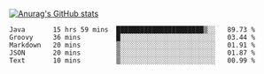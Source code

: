 [![Anurag's GitHub stats](https://github-readme-stats.vercel.app/api?username=sebasphere&count_private=true&theme=tokyonight)](https://github.com/anuraghazra/github-readme-stats)

<!--START_SECTION:waka-->
```text
Java       15 hrs 59 mins  ██████████████████████▒░░   89.73 % 
Groovy     36 mins         █░░░░░░░░░░░░░░░░░░░░░░░░   03.44 % 
Markdown   20 mins         ▒░░░░░░░░░░░░░░░░░░░░░░░░   01.91 % 
JSON       20 mins         ▒░░░░░░░░░░░░░░░░░░░░░░░░   01.87 % 
Text       10 mins         ▒░░░░░░░░░░░░░░░░░░░░░░░░   00.99 % 
```
<!--END_SECTION:waka-->
